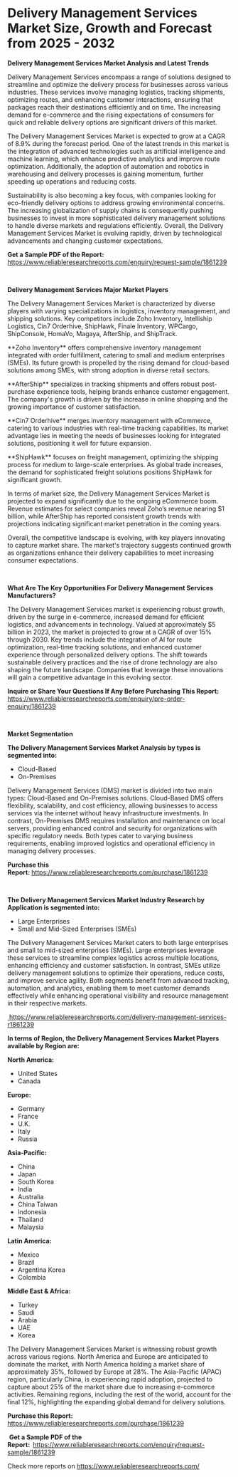 <p><h1>Delivery Management Services Market Size, Growth and Forecast from 2025 - 2032</h1></p><p><strong>Delivery Management Services Market Analysis and Latest Trends</strong></p>
<p><p>Delivery Management Services encompass a range of solutions designed to streamline and optimize the delivery process for businesses across various industries. These services involve managing logistics, tracking shipments, optimizing routes, and enhancing customer interactions, ensuring that packages reach their destinations efficiently and on time. The increasing demand for e-commerce and the rising expectations of consumers for quick and reliable delivery options are significant drivers of this market.</p><p>The Delivery Management Services Market is expected to grow at a CAGR of 8.9% during the forecast period. One of the latest trends in this market is the integration of advanced technologies such as artificial intelligence and machine learning, which enhance predictive analytics and improve route optimization. Additionally, the adoption of automation and robotics in warehousing and delivery processes is gaining momentum, further speeding up operations and reducing costs.</p><p>Sustainability is also becoming a key focus, with companies looking for eco-friendly delivery options to address growing environmental concerns. The increasing globalization of supply chains is consequently pushing businesses to invest in more sophisticated delivery management solutions to handle diverse markets and regulations efficiently. Overall, the Delivery Management Services Market is evolving rapidly, driven by technological advancements and changing customer expectations.</p></p>
<p><strong>Get a Sample PDF of the Report:&nbsp;</strong> <a href="https://www.reliableresearchreports.com/enquiry/request-sample/1861239?utm_campaign=2201&utm_medium=2&utm_source=Github&utm_content=ia&utm_term=11032025&utm_id=delivery-management-services">https://www.reliableresearchreports.com/enquiry/request-sample/1861239</a></p>
<p>&nbsp;</p>
<p><strong>Delivery Management Services Major Market Players</strong></p>
<p><p>The Delivery Management Services Market is characterized by diverse players with varying specializations in logistics, inventory management, and shipping solutions. Key competitors include Zoho Inventory, Intelliship Logistics, Cin7 Orderhive, ShipHawk, Finale Inventory, WPCargo, ShipConsole, HomaVo, Magaya, AfterShip, and ShipTrack.</p><p>**Zoho Inventory** offers comprehensive inventory management integrated with order fulfillment, catering to small and medium enterprises (SMEs). Its future growth is propelled by the rising demand for cloud-based solutions among SMEs, with strong adoption in diverse retail sectors.</p><p>**AfterShip** specializes in tracking shipments and offers robust post-purchase experience tools, helping brands enhance customer engagement. The company's growth is driven by the increase in online shopping and the growing importance of customer satisfaction. </p><p>**Cin7 Orderhive** merges inventory management with eCommerce, catering to various industries with real-time tracking capabilities. Its market advantage lies in meeting the needs of businesses looking for integrated solutions, positioning it well for future expansion.</p><p>**ShipHawk** focuses on freight management, optimizing the shipping process for medium to large-scale enterprises. As global trade increases, the demand for sophisticated freight solutions positions ShipHawk for significant growth.</p><p>In terms of market size, the Delivery Management Services Market is projected to expand significantly due to the ongoing eCommerce boom. Revenue estimates for select companies reveal Zoho’s revenue nearing $1 billion, while AfterShip has reported consistent growth trends with projections indicating significant market penetration in the coming years.</p><p>Overall, the competitive landscape is evolving, with key players innovating to capture market share. The market's trajectory suggests continued growth as organizations enhance their delivery capabilities to meet increasing consumer expectations.</p></p>
<p>&nbsp;</p>
<p><strong>What Are The Key Opportunities For Delivery Management Services Manufacturers?</strong></p>
<p><p>The Delivery Management Services market is experiencing robust growth, driven by the surge in e-commerce, increased demand for efficient logistics, and advancements in technology. Valued at approximately $5 billion in 2023, the market is projected to grow at a CAGR of over 15% through 2030. Key trends include the integration of AI for route optimization, real-time tracking solutions, and enhanced customer experience through personalized delivery options. The shift towards sustainable delivery practices and the rise of drone technology are also shaping the future landscape. Companies that leverage these innovations will gain a competitive advantage in this evolving sector.</p></p>
<p><strong>Inquire or Share Your Questions If Any Before Purchasing This Report:</strong> <a href="https://www.reliableresearchreports.com/enquiry/pre-order-enquiry/1861239?utm_campaign=2201&utm_medium=2&utm_source=Github&utm_content=ia&utm_term=11032025&utm_id=delivery-management-services">https://www.reliableresearchreports.com/enquiry/pre-order-enquiry/1861239</a></p>
<p>&nbsp;</p>
<p><strong>Market Segmentation</strong></p>
<p><strong>The Delivery Management Services Market Analysis by types is segmented into:</strong></p>
<p><ul><li>Cloud-Based</li><li>On-Premises</li></ul></p>
<p><p>Delivery Management Services (DMS) market is divided into two main types: Cloud-Based and On-Premises solutions. Cloud-Based DMS offers flexibility, scalability, and cost efficiency, allowing businesses to access services via the internet without heavy infrastructure investments. In contrast, On-Premises DMS requires installation and maintenance on local servers, providing enhanced control and security for organizations with specific regulatory needs. Both types cater to varying business requirements, enabling improved logistics and operational efficiency in managing delivery processes.</p></p>
<p><strong>Purchase this Report:&nbsp;</strong><a href="https://www.reliableresearchreports.com/purchase/1861239?utm_campaign=2201&utm_medium=2&utm_source=Github&utm_content=ia&utm_term=11032025&utm_id=delivery-management-services">https://www.reliableresearchreports.com/purchase/1861239</a></p>
<p>&nbsp;</p>
<p><strong>The Delivery Management Services Market Industry Research by Application is segmented into:</strong></p>
<p><ul><li>Large Enterprises</li><li>Small and Mid-Sized Enterprises (SMEs)</li></ul></p>
<p><p>The Delivery Management Services Market caters to both large enterprises and small to mid-sized enterprises (SMEs). Large enterprises leverage these services to streamline complex logistics across multiple locations, enhancing efficiency and customer satisfaction. In contrast, SMEs utilize delivery management solutions to optimize their operations, reduce costs, and improve service agility. Both segments benefit from advanced tracking, automation, and analytics, enabling them to meet customer demands effectively while enhancing operational visibility and resource management in their respective markets.</p></p>
<p><a href="https://www.reliableresearchreports.com/delivery-management-services-r1861239?utm_campaign=2201&utm_medium=2&utm_source=Github&utm_content=ia&utm_term=11032025&utm_id=delivery-management-services">&nbsp;https://www.reliableresearchreports.com/delivery-management-services-r1861239</a></p>
<p><strong>In terms of Region, the Delivery Management Services Market Players available by Region are:</strong></p>
<p>
    <p> <strong> North America: </strong>
        <ul>
            <li>United States</li>
            <li>Canada</li>
        </ul>
        </p> 
    <p> <strong> Europe: </strong>
        <ul>
            <li>Germany</li>
            <li>France</li>
            <li>U.K.</li>
            <li>Italy</li>
            <li>Russia</li>
        </ul>
        </p> 
    <p> <strong> Asia-Pacific: </strong>
        <ul>
            <li>China</li>
            <li>Japan</li>
            <li>South Korea</li>
            <li>India</li>
            <li>Australia</li>
            <li>China Taiwan</li>
            <li>Indonesia</li>
            <li>Thailand</li>
            <li>Malaysia</li>
        </ul>
        </p> 
    <p> <strong> Latin America: </strong>
        <ul>
            <li>Mexico</li>
            <li>Brazil</li>
            <li>Argentina Korea</li>
            <li>Colombia</li>
        </ul>
        </p> 
    <p> <strong> Middle East & Africa: </strong>
        <ul>
            <li>Turkey</li>
            <li>Saudi</li>
            <li>Arabia</li>
            <li>UAE</li>
            <li>Korea</li>
        </ul>
    </p>
    </p>
<p><p>The Delivery Management Services Market is witnessing robust growth across various regions. North America and Europe are anticipated to dominate the market, with North America holding a market share of approximately 35%, followed by Europe at 28%. The Asia-Pacific (APAC) region, particularly China, is experiencing rapid adoption, projected to capture about 25% of the market share due to increasing e-commerce activities. Remaining regions, including the rest of the world, account for the final 12%, highlighting the expanding global demand for delivery solutions.</p></p>
<p><strong>Purchase this Report: </strong><a href="https://www.reliableresearchreports.com/purchase/1861239?utm_campaign=2201&utm_medium=2&utm_source=Github&utm_content=ia&utm_term=11032025&utm_id=delivery-management-services">https://www.reliableresearchreports.com/purchase/1861239</a></p>
<p>&nbsp;<strong>Get a Sample PDF of the Report:&nbsp;&nbsp;</strong><a href="https://www.reliableresearchreports.com/enquiry/request-sample/1861239?utm_campaign=2201&utm_medium=2&utm_source=Github&utm_content=ia&utm_term=11032025&utm_id=delivery-management-services">https://www.reliableresearchreports.com/enquiry/request-sample/1861239</a></p>
<p><strong></strong></p>
<p>Check more reports on <a href="https://www.reliableresearchreports.com/?utm_campaign=2201&utm_medium=2&utm_source=Github&utm_content=ia&utm_term=11032025&utm_id=delivery-management-services">https://www.reliableresearchreports.com/</a></p>